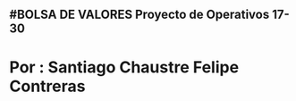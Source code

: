 #BOLSA DE VALORES
Proyecto de Operativos 17-30
-----------
Por : Santiago Chaustre
      Felipe Contreras
========================
